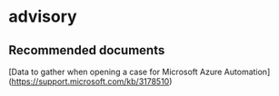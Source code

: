 
<properties
    pageTitle="advisory"
    description="32536799Advisory"
    service="microsoft.automation"
    resource="automationaccounts"
    authors="adoyle"
    displayorder=""
    selfHelpType="generic"
    supportTopicIds="32536799"
    resourceTags=""
    productPesIds="15607"
    cloudEnvironments="public"
/>

# advisory


## **Recommended documents**
[Data to gather when opening a case for Microsoft Azure Automation]
(https://support.microsoft.com/kb/3178510)